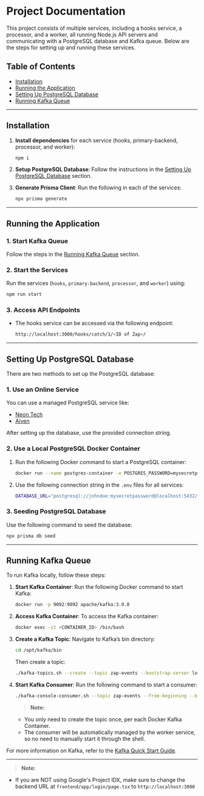 # Project Documentation

This project consists of multiple services, including a hooks service, a processor, and a worker, all running Node.js API servers and communicating with a PostgreSQL database and Kafka queue. Below are the steps for setting up and running these services.

## Table of Contents

-   [Installation](https://chatgpt.com/#installation)
-   [Running the Application](https://chatgpt.com/#running-the-application)
-   [Setting Up PostgreSQL Database](https://chatgpt.com/#setting-up-postgresql-database)
-   [Running Kafka Queue](https://chatgpt.com/#running-kafka-queue)

----------

## Installation

1.  **Install dependencies** for each service (hooks, primary-backend, processor, and worker):
    
    ```bash
    npm i
    ```
    
2.  **Setup PostgreSQL Database**: Follow the instructions in the [Setting Up PostgreSQL Database](https://chatgpt.com/#setting-up-postgresql-database) section.
    
3.  **Generate Prisma Client**: Run the following in each of the services:
    
    ```bash
    npx prisma generate
    ```
    

----------

## Running the Application

### 1. Start Kafka Queue

Follow the steps in the [Running Kafka Queue](https://chatgpt.com/#running-kafka-queue) section.

### 2. Start the Services

Run the services (`hooks`, `primary-backend`, `processor`, and `worker`) using:

```bash
npm run start
```

### 3. Access API Endpoints

-   The hooks service can be accessed via the following endpoint:
    
    ```bash
    http://localhost:3000/hooks/catch/1/<ID of Zap>/
    ```
    

----------

## Setting Up PostgreSQL Database

There are two methods to set up the PostgreSQL database:

### 1. Use an Online Service

You can use a managed PostgreSQL service like:

-   [Neon Tech](https://neon.tech/)
-   [Aiven](https://aiven.io/postgresql)

After setting up the database, use the provided connection string.

### 2. Use a Local PostgreSQL Docker Container

1.  Run the following Docker command to start a PostgreSQL container:
    
    ```bash
    docker run --name postgres-container -e POSTGRES_PASSWORD=mysecretpassword -d postgres
    ```
    
2.  Use the following connection string in the `.env` files for all services:
    
    ```bash
    DATABASE_URL="postgresql://johndoe:mysecretpassword@localhost:5432/mydb?schema=public"
    ```
    
### 3. Seeding PostgreSQL Database

Use the following command to seed the database:

```bash    
npx prisma db seed
```

----------

## Running Kafka Queue

To run Kafka locally, follow these steps:

1.  **Start Kafka Container**: Run the following Docker command to start Kafka:
    
    ```bash
    docker run -p 9092:9092 apache/kafka:3.9.0
    ```
    
2.  **Access Kafka Container**: To access the Kafka container:
    
    ```bash
    docker exec -it <CONTAINER_ID> /bin/bash
    ```
    
3.  **Create a Kafka Topic**: Navigate to Kafka’s bin directory:
    
    ```bash
    cd /opt/kafka/bin
    ```
    
    Then create a topic:
    
    ```bash
    ./kafka-topics.sh --create --topic zap-events --bootstrap-server localhost:9092
    ```
    
4.  **Start Kafka Consumer**: Run the following command to start a consumer:
    
    ```bash
    ./kafka-console-consumer.sh --topic zap-events --from-beginning --bootstrap-server localhost:9092
    ```
    
    > **Note:**
    
    -   You only need to create the topic once, per each Docker Kafka Container.
    -   The consumer will be automatically managed by the worker service, so no need to manually start it through the shell.

For more information on Kafka, refer to the [Kafka Quick Start Guide](https://kafka.apache.org/quickstart).

----------
> **Note:**
- If you are NOT using Google's Project IDX, make sure to change the backend URL at `frontend/app/login/page.tsx` to `http://localhost:3000`